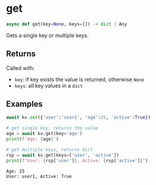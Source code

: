 # get

```py
async def get(key=None, keys=[]) -> dict | Any
```

Gets a single key or multiple keys.

## Returns
Called with:

- `key`: if key exists the value is returned, otherwise `None`
- `keys`: all key values in a `dict`


## Examples

```py
await kv.set({'user':'user1', 'age':25, 'active':True})

# get single key, returns the value
age = await kv.get(key='age')
print(f'Age: {age}')

# get multiple keys, returns dict
rsp = await kv.get(keys=['user', 'active'])
print(f"User: {rsp['user']}, Active: {rsp['active']}")
```

```
Age: 25
User: user1, Active: True
```